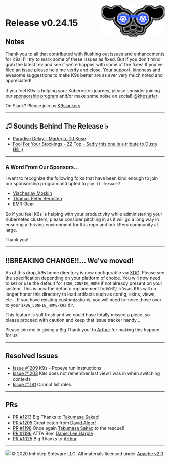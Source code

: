 <img src="https://raw.githubusercontent.com/derailed/k9s/master/assets/k9s_small.png" align="right" width="200" height="auto"/>

# Release v0.24.15

## Notes

Thank you to all that contributed with flushing out issues and enhancements for K9s! I'll try to mark some of these issues as fixed. But if you don't mind grab the latest rev and see if we're happier with some of the fixes! If you've filed an issue please help me verify and close. Your support, kindness and awesome suggestions to make K9s better are as ever very much noted and appreciated!

If you feel K9s is helping your Kubernetes journey, please consider joining our [sponsorship program](https://github.com/sponsors/derailed) and/or make some noise on social! [@kitesurfer](https://twitter.com/kitesurfer)

On Slack? Please join us [K9slackers](https://join.slack.com/t/k9sers/shared_invite/enQtOTA5MDEyNzI5MTU0LWQ1ZGI3MzliYzZhZWEyNzYxYzA3NjE0YTk1YmFmNzViZjIyNzhkZGI0MmJjYzhlNjdlMGJhYzE2ZGU1NjkyNTM)

---

## ♫ Sounds Behind The Release ♭

* [Paradise Delay - Marteria, DJ Kose](https://www.youtube.com/watch?v=eM-xTN8ggOs)
* [Fool For Your Stockings - ZZ Top - Sadly this one is a tribute to Dusty Hill ;(](https://www.youtube.com/watch?v=UExKTZ3veB8)

---

### A Word From Our Sponsors...

I want to recognize the following folks that have been kind enough to join our sponsorship program and opted to `pay it forward`!

* [Viacheslav Moskin](https://github.com/viacheslavmoskin)
* [Thomas Peter Bernsten](https://github.com/tpberntsen)
* [EMR-Bear](https://github.com/emrbear)

So if you feel K9s is helping with your productivity while administering your Kubernetes clusters, please consider pitching in as it will go a long way in ensuring a thriving environment for this repo and our k9ers community at large.

Thank you!!

---

## !!BREAKING CHANGE!!... We've moved!

As of this drop, k9s home directory is now configurable via [XDG](https://specifications.freedesktop.org/basedir-spec/basedir-spec-latest.html). Please see the specification depending on your platform of choice. You will now need to set or use the default for `$XDG_CONFIG_HOME` if not already present on your system. This is now the defacto replacement for`HOME/.k9s` as K9s will no longer honor this directory to load artifacts such as config, skins, views, etc... If you have existing customizations, you will need to move those over to your `$XDG_CONFIG_HOME/k9s` dir.

This feature is still fresh and we could have totally missed a piece, so please proceed with caution and keep that issue tracker handy...

Please join me in giving a Big Thank you! to [Arthur](https://github.com/pysen) for making this happen for us!

---

## Resolved Issues

* [Issue #1209](https://github.com/derailed/k9s/issues/1209) K9s - Popeye run instructions
* [Issue #1203](https://github.com/derailed/k9s/issues/1203) K9s does not remember last view I was in when switching contexts
* [Issue #1181](https://github.com/derailed/k9s/issues/1181) Cannot list roles

---

## PRs

* [PR #1213](https://github.com/derailed/k9s/pull/1213) Big Thanks to [Takumasa Sakao](https://github.com/sachaos)!
* [PR #1205](https://github.com/derailed/k9s/pull/1205) Great catch from [David Alger](https://github.com/davidalger)!
* [PR #1198](https://github.com/derailed/k9s/pull/1198) Once again [Takumasa Sakao](https://github.com/sachaos) to the rescue!!
* [PR #1196](https://github.com/derailed/k9s/pull/1196) ATTA Boy! [Daniel Lee Harple](https://github.com/dlh)
* [PR #1025](https://github.com/derailed/k9s/pull/1025) Big Thanks to [Arthur](https://github.com/pysen)

---

<img src="https://raw.githubusercontent.com/derailed/k9s/master/assets/imhotep_logo.png" width="32" height="auto"/> © 2020 Imhotep Software LLC. All materials licensed under [Apache v2.0](http://www.apache.org/licenses/LICENSE-2.0)
